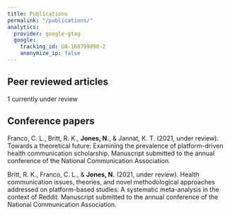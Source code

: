 ```yaml
---
title: Publications
permalink: "/publications/"
analytics:
  provider: google-gtag
  google:
    tracking_id: UA-168799890-2
    anonymize_ip: false
---
```

## Peer reviewed articles

1 currently under review

## Conference papers

Franco, C. L., Britt, R. K., **Jones, N.**, & Jannat, K. T. (2021, under review). Towards a theoretical future: Examining the prevalence of platform-driven health communication scholarship. Manuscript submitted to the annual conference of the National Communication Association.

Britt, R. K., Franco, C. L., & **Jones, N.** (2021, under review). Health communication issues, theories, and novel methodological approaches addressed on platform-based studies: A systematic meta-analysis in the context of Reddit. Manuscript submitted to the annual conference of the National Communication Association.
